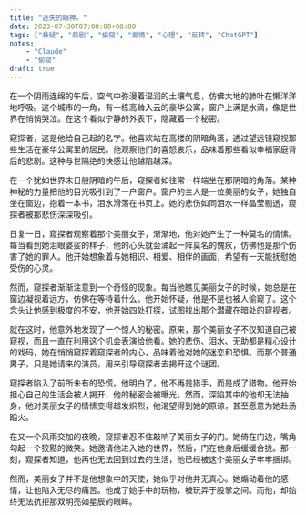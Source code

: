 ```yaml
---
title: "迷失的眼神。"
date: 2023-07-30T07:00:00+08:00
tags: ["悬疑", "悲剧", "偷窥", "爱情", "心理", "反转", "ChatGPT"]
notes:
    - "Claude"
    - "偷窥"
draft: true
---
```


在一个阴雨连绵的午后，空气中弥漫着湿润的土壤气息，仿佛大地的肺叶在懒洋洋地呼吸。这个城市的一角，有一栋高耸入云的豪华公寓，窗户上满是水滴，像是世界在悄悄哭泣。在这个看似宁静的外表下，隐藏着一个秘密。

窥探者，这是他给自己起的名字。他喜欢站在高楼的阴暗角落，透过望远镜窥视那些生活在豪华公寓里的居民。他观察他们的喜怒哀乐，品味着那些看似幸福家庭背后的悲剧。这种与世隔绝的快感让他越陷越深。

在一个犹如世界末日般阴暗的午后，窥探者如往常一样端坐在那阴暗的角落。某种神秘的力量把他的目光吸引到了一户窗户。窗户的主人是一位美丽的女子，她独自坐在窗边，抱着一本书，泪水滑落在书页上。她的悲伤如同泪水一样晶莹剔透，窥探者被那悲伤深深吸引。

日复一日，窥探者观察着那个美丽女子，渐渐地，他对她产生了一种莫名的情愫。每当看到她泪眼婆娑的样子，他的心头就会涌起一阵莫名的愧疚，仿佛他是那个伤害了她的罪人。他开始想象着与她相识、相爱、相伴的画面，希望有一天能抚慰她受伤的心灵。

然而，窥探者渐渐注意到一个奇怪的现象。每当他瞧见美丽女子的时候，她总是在窗边凝视着远方，仿佛在等待着什么。他开始怀疑，他是不是也被人偷窥了。这个念头让他感到极度的不安，他开始四处打探，试图找出那个潜藏在暗处的窥视者。

就在这时，他意外地发现了一个惊人的秘密。原来，那个美丽女子不仅知道自己被窥视，而且一直在利用这个机会表演给他看。她的悲伤、泪水、无助都是精心设计的戏码，她在悄悄窥探着窥探者的内心，品味着他对她的迷恋和恐惧。而那个普通男子，只是她请来的演员，用来引导窥探者去揭开这个谜团。

窥探者陷入了前所未有的恐慌。他明白了，他不再是猎手，而是成了猎物。他开始担心自己的生活会被人揭开，他的秘密会被曝光。然而，深陷其中的他却无法抽身，他对美丽女子的情愫变得越发炽烈，他渴望得到她的原谅，甚至愿意为她赴汤蹈火。

在又一个风雨交加的夜晚，窥探者忍不住敲响了美丽女子的门。她倚在门边，嘴角勾起一个狡黠的微笑。她邀请他进入她的世界，然后，门在他身后缓缓合拢。那一刻，窥探者知道，他再也无法回到过去的生活，他已经被这个美丽女子牢牢捆绑。

然而，美丽女子并不是他想象中的天使，她似乎对他并无真心。她煽动着他的感情，让他陷入无尽的痛苦。他成了她手中的玩物，被玩弄于股掌之间。而他，却始终无法抗拒那双明亮如星辰的眼眸。

